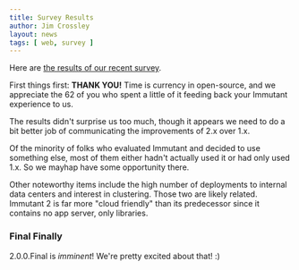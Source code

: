 ```yaml
---
title: Survey Results
author: Jim Crossley
layout: news
tags: [ web, survey ]
---
```


Here are
[the results of our recent survey](https://docs.google.com/forms/d/1oDC6dOeNnpBWV2RCYkfporz0-KAYRNpYyCFu3wCsk2s/viewanalytics).

First things first: **THANK YOU!** Time is currency in open-source,
and we appreciate the 62 of you who spent a little of it feeding back
your Immutant experience to us.

The results didn't surprise us too much, though it appears we need to
do a bit better job of communicating the improvements of 2.x over 1.x.

Of the minority of folks who evaluated Immutant and decided to use
something else, most of them either hadn't actually used it or had
only used 1.x. So we mayhap have some opportunity there.

Other noteworthy items include the high number of deployments to
internal data centers and interest in clustering. Those two are likely
related. Immutant 2 is far more "cloud friendly" than its predecessor
since it contains no app server, only libraries.

### Final Finally

2.0.0.Final is *imminent*! We're pretty excited about that! :)

